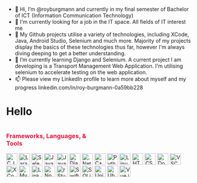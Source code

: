 - 👋 Hi, I’m @royburgmann and currently in my final semester of Bachelor of ICT (Information Communication Technology)
- 👀 I'm currently looking for a job in the IT space. All fields of IT interest me
- 👀 My Github projects utilise a variety of technologies, including XCode, Java, Android Studio, Selenium and much more. Majority of my projects display the basics of these technologies thus far, however I'm always diving deeping to get a better understanding. 
- 🌱 I’m currently learning Django and Selenium. A current project I am developing is a Transport Management Web Application. I'm utilising selenium to accelerate testing on the web application.
- 📫 Please view my LinkedIn profile to learn more about myself and my progress linkedin.com/in/roy-burgmann-0a59bb228
<h1>Hello<h1>
    <h3 style="color: crimson; width: 50%;">Frameworks, Languages, & Tools</h3>
    <img width="30px "src="https://cdn.jsdelivr.net/gh/devicons/devicon/icons/c/c-original.svg" alt="C_Icon">
    <img width="30px "src="https://cdn.jsdelivr.net/gh/devicons/devicon/icons/laravel/laravel-plain-wordmark.svg" alt="Laravel_Icon">
    <img width="30px "src="https://cdn.jsdelivr.net/gh/devicons/devicon/icons/selenium/selenium-original.svg" alt="Selenium_Icon">
    <img width="30px "src="https://cdn.jsdelivr.net/gh/devicons/devicon/icons/javascript/javascript-plain.svg" alt="JavaScript_Icon">
    <img width="30px" src="https://cdn.jsdelivr.net/gh/devicons/devicon/icons/java/java-original.svg" alt="Java_Icon">
    <img width="30px" src="https://cdn.jsdelivr.net/gh/devicons/devicon/icons/django/django-plain-wordmark.svg" alt="Django_Icon">
    <img width="30px" src="https://cdn.jsdelivr.net/gh/devicons/devicon/icons/dotnetcore/dotnetcore-original.svg" alt=".Net_Icon">
    <img width="30px" src="https://cdn.jsdelivr.net/gh/devicons/devicon/icons/cplusplus/cplusplus-original.svg" alt="C++_Icon">
    <img width="30px" src="https://cdn.jsdelivr.net/gh/devicons/devicon/icons/python/python-original.svg" alt="Python_Icon">
    <img width="30px" src="https://cdn.jsdelivr.net/gh/devicons/devicon/icons/linux/linux-original.svg" alt="Linux_Icon">
    <img width="30px" src="https://cdn.jsdelivr.net/gh/devicons/devicon/icons/html5/html5-original.svg" alt="HTML_Icon">
    <img width="30px" src="https://cdn.jsdelivr.net/gh/devicons/devicon/icons/css3/css3-original.svg" alt="CSS_Icon">
    <img width="30px" src="https://cdn.jsdelivr.net/gh/devicons/devicon/icons/docker/docker-original-wordmark.svg" alt="Docker_Icon">
    <img width="30px" src="https://cdn.jsdelivr.net/gh/devicons/devicon/icons/vscode/vscode-original.svg" alt="VSCode_Icon">
    <img width="30px" src="https://cdn.jsdelivr.net/gh/devicons/devicon/icons/xcode/xcode-original.svg" alt="XCode_Icon">
    <img width="30px" src="https://cdn.jsdelivr.net/gh/devicons/devicon/icons/mysql/mysql-original-wordmark.svg" alt="MySQL_Icon">
    <img width="30px" src="https://cdn.jsdelivr.net/gh/devicons/devicon/icons/linkedin/linkedin-original.svg" alt="LinkedIn_Icon">
    <img width="30px" src="https://cdn.jsdelivr.net/gh/devicons/devicon/icons/nodejs/nodejs-original.svg" alt="NodeJS_Icon">
    <img width="30px" src="https://cdn.jsdelivr.net/gh/devicons/devicon/icons/rstudio/rstudio-original.svg" alt="rStudio_Icon">
    <img width="30px" src="https://cdn.jsdelivr.net/gh/devicons/devicon/icons/swift/swift-original.svg" alt="Swift_Icon">
    <img width="30px" src="https://cdn.jsdelivr.net/gh/devicons/devicon/icons/sqlite/sqlite-original-wordmark.svg" alt="SQLite_Icon">
    <img width="30px" src="https://cdn.jsdelivr.net/gh/devicons/devicon/icons/unity/unity-original-wordmark.svg" alt="Unity_Icon">
    <img width="30px" src="https://cdn.jsdelivr.net/gh/devicons/devicon/icons/ubuntu/ubuntu-plain-wordmark.svg" alt="Ubuntu_Icon">
    <img width="30px" src="https://cdn.jsdelivr.net/gh/devicons/devicon/icons/vuejs/vuejs-original-wordmark.svg" alt="Vue,js_Icon">
   


<!---
royburgmann/royburgmann is a ✨ special ✨ repository because its `README.md` (this file) appears on your GitHub profile.
You can click the Preview link to take a look at your changes.
--->
